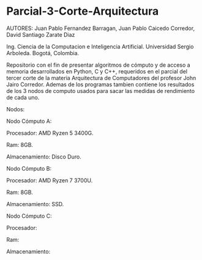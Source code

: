 # Parcial-3-Corte-Arquitectura

AUTORES: Juan Pablo Fernandez Barragan, Juan Pablo Caicedo Corredor, David Santiago Zarate Diaz

Ing. Ciencia de la Computacion e Inteligencia Artificial.
Universidad Sergio Arboleda.
Bogotá, Colombia.

Repositorio con el fin de presentar algoritmos de cómputo y de acceso a memoria desarrollados en Python, C y C++, requeridos en el parcial del tercer corte de la materia Arquitectura de Computadores del profesor John Jairo Corredor.
Ademas de los programas tambien contiene los resultados de los 3 nodos de computo usados para sacar las medidas de rendimiento de cada uno.

Nodos:

Nodo Cómputo A:

Procesador: AMD Ryzen 5 3400G.

Ram: 8GB.

Almacenamiento: Disco Duro.


Nodo Cómputo B:

Procesador: AMD Ryzen 7 3700U.

Ram: 8GB.

Almacenamiento: SSD.

Nodo Cómputo C:

Procesador: 

Ram:

Almacenamiento:


